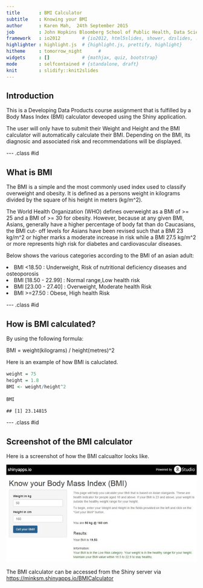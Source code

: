 ```yaml
---
title       : BMI Calculator
subtitle    : Knowing your BMI
author      : Karen Mah,  24th September 2015
job         : John Hopkins Bloomberg School of Public Health, Data Science
framework   : io2012        # {io2012, html5slides, shower, dzslides, ...}
highlighter : highlight.js  # {highlight.js, prettify, highlight}
hitheme     : tomorrow_night      # 
widgets     : []            # {mathjax, quiz, bootstrap}
mode        : selfcontained # {standalone, draft}
knit        : slidify::knit2slides
---
```


## Introduction

This is a Developing Data Products course assignment that is fulfilled by a Body Mass Index (BMI) calculator deveoped using the Shiny application.

The user will only have to submit their Weight and Height and the BMI calculator will automatically calculate their BMI. Depending on the BMI, its diagnosic and associated risk and recommendations will be displayed.

--- .class #id 

## What is BMI

The BMI is a simple and the most commonly used index used to classify overweight and obesity. It is defined as a persons weight in kilograms divided by the square of his height in meters (kg/m^2).

The World Health Organization (WHO) defines overweight as a BMI of >= 25 and a BMI of >= 30 for obesity. However, because at any given BMI, Asians, generally have a higher percentage of body fat than do Caucasians, the BMI cut- off levels for Asians have been revised such that a BMI 23 kg/m^2 or higher marks a moderate increase in risk while a BMI 27.5 kg/m^2 or more represents high risk for diabetes and cardiovascular diseases.

Below shows the various categories according to the BMI of an asian adult:

<li>BMI <18.50 : Underweight, Risk of nutritional deficiency diseases and osteoporosis
<li>BMI [18.50 - 22.99] : Normal range,Low health risk
<li>BMI [23.00 - 27.40] : Overweight, Moderate health Risk
<li>BMI >=27.50 : Obese, High health Risk

--- .class #id 

## How is BMI calculated?

By using the following formula:

BMI = weight(kilograms) / height(metres)^2

Here is an example of how BMI is caluclated.

```r
weight = 75
height = 1.8
BMI <- weight/height^2

BMI
```

```
## [1] 23.14815
```

--- .class #id 

## Screenshot of the BMI calculator

Here is a screenshot of how the BMI calcualtor looks like.

![width](Calculator.JPG)

The BMI calculator can be accessed from the Shiny server via https://minksm.shinyapps.io/BMICalculator


